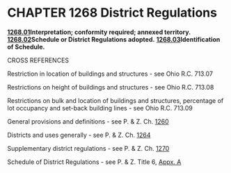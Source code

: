 CHAPTER 1268 District Regulations
=================================

[**1268.01**](508061e6.html)**Interpretation; conformity required;
annexed territory.** [**1268.02**](508865cd.html)**Schedule or District
Regulations adopted.** [**1268.03**](508c3c3c.html)**Identification of
Schedule.**

CROSS REFERENCES

Restriction in location of buildings and structures - see Ohio R.C.
713.07

Restrictions on height of buildings and structures - see Ohio R.C.
713.08

Restrictions on bulk and location of buildings and structures,
percentage of lot occupancy and set-back building lines - see Ohio R.C.
713.09

General provisions and definitions - see P. & Z. Ch.
[1260](4c764b58.html)

Districts and uses generally - see P. & Z. Ch. [1264](4dade3b7.html)

Supplementary district regulations - see P. & Z. Ch.
[1270](5093b28d.html)

Schedule of District Regulations - see P. & Z. Title 6, [Appx.
A](55fe8697.html)
